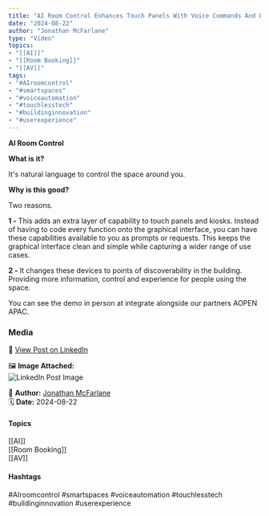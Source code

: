 ```yaml
---
title: "AI Room Control Enhances Touch Panels With Voice Commands And Discoverability"  
date: "2024-08-22"  
author: "Jonathan McFarlane"  
type: "Video"  
topics:  
- "[[AI]]"  
- "[[Room Booking]]"  
- "[[AV]]"  
tags:  
- "#AIroomcontrol"  
- "#smartspaces"  
- "#voiceautomation"  
- "#touchlesstech"  
- "#buildinginnovation"  
- "#userexperience"  
---
```

**AI Room Control**

**What is it?**

It's natural language to control the space around you.

**Why is this good?**

Two reasons.

**1 -** This adds an extra layer of capability to touch panels and kiosks. Instead of having to code every function onto the graphical interface, you can have these capabilities available to you as prompts or requests. This keeps the graphical interface clean and simple while capturing a wider range of use cases.

**2 -** It changes these devices to points of discoverability in the building. Providing more information, control and experience for people using the space.

You can see the demo in person at integrate alongside our partners AOPEN APAC.

### Media

🔗 [View Post on LinkedIn](https://www.linkedin.com/feed/update/urn:li:activity:7232533016152006657)  
  
🖼 **Image Attached:**  
![LinkedIn Post Image](https://media.licdn.com/dms/image/v2/D5605AQEpb8oMDGmzNA/videocover-low/videocover-low/0/1724370148680?e=1742263200&v=beta&t=sOXXfYN3sy2Ur5OSFZEQNAFAf6H8C9h0QjKK1VjPvF8)  
  
👤 **Author:** [Jonathan McFarlane](https://www.linkedin.com/in/jonathanmcfarlane/)  
🗓️ **Date:** 2024-08-22

#### Topics

[[AI]]  
[[Room Booking]]  
[[AV]]  

#### Hashtags

#AIroomcontrol #smartspaces #voiceautomation #touchlesstech #buildinginnovation #userexperience